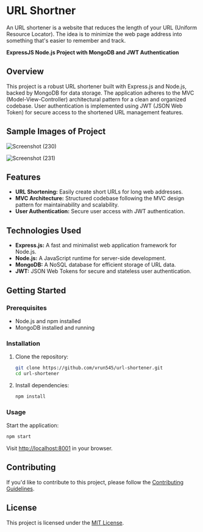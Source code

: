 # URL Shortner
An URL shortener is a website that reduces the length of your URL (Uniform Resource Locator). The idea is to minimize the web page address into something that's easier to remember and track.

**ExpressJS Node.js Project with MongoDB and JWT Authentication**

## Overview
This project is a robust URL shortener built with Express.js and Node.js, backed by MongoDB for data storage. The application adheres to the MVC (Model-View-Controller) architectural pattern for a clean and organized codebase. User authentication is implemented using JWT (JSON Web Token) for secure access to the shortened URL management features.

## Sample Images of Project

![Screenshot (230)](https://github.com/vrun545/URL-Shortner/assets/63057049/138eb71e-1652-4cab-b579-b1d4ad4ab1cf)

![Screenshot (231)](https://github.com/vrun545/URL-Shortner/assets/63057049/7c469811-80a4-42b1-9298-d7a3e6004822)

## Features

- **URL Shortening:** Easily create short URLs for long web addresses.
- **MVC Architecture:** Structured codebase following the MVC design pattern for maintainability and scalability.
- **User Authentication:** Secure user access with JWT authentication.

## Technologies Used

- **Express.js:** A fast and minimalist web application framework for Node.js.
- **Node.js:** A JavaScript runtime for server-side development.
- **MongoDB:** A NoSQL database for efficient storage of URL data.
- **JWT:** JSON Web Tokens for secure and stateless user authentication.

## Getting Started

### Prerequisites

- Node.js and npm installed
- MongoDB installed and running

### Installation

1. Clone the repository:

   ```bash
   git clone https://github.com/vrun545/url-shortener.git
   cd url-shortener
   ```

2. Install dependencies:

   ```bash
   npm install
   ```

### Usage

Start the application:

```bash
npm start
```

Visit [http://localhost:8001](http://localhost:8001) in your browser.

## Contributing

If you'd like to contribute to this project, please follow the [Contributing Guidelines](CONTRIBUTING.md).

## License

This project is licensed under the [MIT License](LICENSE).

